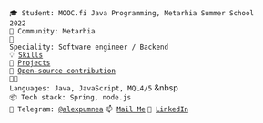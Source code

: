 <code>🎓 Student: MOOC.fi Java Programming, Metarhia Summer School 2022</code><br>
<code>👋 Community: Metarhia</code></br>
<code>👷 Speciality: Software engineer / Backend</code><br>
<code>💡 [Skills](SKILLS.md)</code><br>
<code>🧻 [Projects](PROJECTS.md)</code><br>
<code>👀 [Open-source contribution](CONTRIBUTION.md)</code><br>
<code>🧑‍💻 Languages: Java, JavaScript, MQL4/5</code> &nbsp  
<code>📦 Tech stack: Spring, node.js</code><br>
<code>💬 Telegram: [@alexpumnea](https://telegram.me/alexpumnea)</code>
<code>📫 [Mail Me](mailto:alexandr.pumnea@gmail.com)</code>
<code>📯 [LinkedIn](https://www.linkedin.com/in/alexandr-pumnea/)</code>
